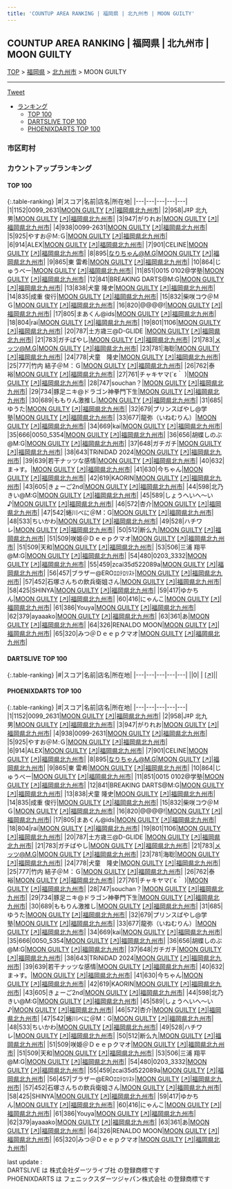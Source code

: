 ```yaml
---
title: 'COUNTUP AREA RANKING | 福岡県 | 北九州市 | MOON GUILTY'
---
```

## COUNTUP AREA RANKING | 福岡県 | 北九州市 | MOON GUILTY

[TOP](/darts/rank/) > [福岡県](/darts/rank/福岡県/) > [北九州市](/darts/rank/福岡県/北九州市/) > MOON GUILTY

___

<a href="https://twitter.com/share?ref_src=twsrc%5Etfw" data-text="COUNTUP AREA RANKING | 福岡県北九州市MOON GUILTY" class="twitter-share-button" data-hashtags="DARTSLIVE,PHOENIXDARTS,darts,ダーツ" data-show-count="false">Tweet</a>

* [ランキング](#カウントアップランキング)
    * [TOP 100](#top-100)
    * [DARTSLIVE TOP 100](#dartslive-top-100)
    * [PHOENIXDARTS TOP 100](#phoenixdarts-top-100)

### 市区町村

<ul>

</ul>

### カウントアップランキング

#### TOP 100



{:.table-ranking}
|#|スコア|名前|店名|所在地|
|---|---|---|---|---|
|1|1152|<span class="rank-name-pd">0099_2631</span>|<a href="/darts/rank/shops/6457.html">MOON GUILTY</a> <a href="https://vs.phoenixdarts.com/jp/shop/shopDetailInfo/s_6457?s_seq=6457">[↗]</a>|<a href="/darts/rank/福岡県/北九州市">福岡県北九州市</a>|
|2|958|<span class="rank-name-pd">J‡P  北九男</span>|<a href="/darts/rank/shops/6457.html">MOON GUILTY</a> <a href="https://vs.phoenixdarts.com/jp/shop/shopDetailInfo/s_6457?s_seq=6457">[↗]</a>|<a href="/darts/rank/福岡県/北九州市">福岡県北九州市</a>|
|3|947|<span class="rank-name-pd">がりれお</span>|<a href="/darts/rank/shops/6457.html">MOON GUILTY</a> <a href="https://vs.phoenixdarts.com/jp/shop/shopDetailInfo/s_6457?s_seq=6457">[↗]</a>|<a href="/darts/rank/福岡県/北九州市">福岡県北九州市</a>|
|4|938|<span class="rank-name-pd">0099-2631</span>|<a href="/darts/rank/shops/6457.html">MOON GUILTY</a> <a href="https://vs.phoenixdarts.com/jp/shop/shopDetailInfo/s_6457?s_seq=6457">[↗]</a>|<a href="/darts/rank/福岡県/北九州市">福岡県北九州市</a>|
|5|925|<span class="rank-name-pd">やすお＠Ｍ:Ｇ</span>|<a href="/darts/rank/shops/6457.html">MOON GUILTY</a> <a href="https://vs.phoenixdarts.com/jp/shop/shopDetailInfo/s_6457?s_seq=6457">[↗]</a>|<a href="/darts/rank/福岡県/北九州市">福岡県北九州市</a>|
|6|914|<span class="rank-name-pd">ALEX</span>|<a href="/darts/rank/shops/6457.html">MOON GUILTY</a> <a href="https://vs.phoenixdarts.com/jp/shop/shopDetailInfo/s_6457?s_seq=6457">[↗]</a>|<a href="/darts/rank/福岡県/北九州市">福岡県北九州市</a>|
|7|901|<span class="rank-name-pd">CELINE</span>|<a href="/darts/rank/shops/6457.html">MOON GUILTY</a> <a href="https://vs.phoenixdarts.com/jp/shop/shopDetailInfo/s_6457?s_seq=6457">[↗]</a>|<a href="/darts/rank/福岡県/北九州市">福岡県北九州市</a>|
|8|895|<span class="rank-name-pd">なりちゃん@M.G</span>|<a href="/darts/rank/shops/6457.html">MOON GUILTY</a> <a href="https://vs.phoenixdarts.com/jp/shop/shopDetailInfo/s_6457?s_seq=6457">[↗]</a>|<a href="/darts/rank/福岡県/北九州市">福岡県北九州市</a>|
|9|865|<span class="rank-name-pd"><span class="pro-icon-pd"></span>東 雷希</span>|<a href="/darts/rank/shops/6457.html">MOON GUILTY</a> <a href="https://vs.phoenixdarts.com/jp/shop/shopDetailInfo/s_6457?s_seq=6457">[↗]</a>|<a href="/darts/rank/福岡県/北九州市">福岡県北九州市</a>|
|10|864|<span class="rank-name-pd">じゅうべー</span>|<a href="/darts/rank/shops/6457.html">MOON GUILTY</a> <a href="https://vs.phoenixdarts.com/jp/shop/shopDetailInfo/s_6457?s_seq=6457">[↗]</a>|<a href="/darts/rank/福岡県/北九州市">福岡県北九州市</a>|
|11|851|<span class="rank-name-pd">0015 0102@学塾</span>|<a href="/darts/rank/shops/6457.html">MOON GUILTY</a> <a href="https://vs.phoenixdarts.com/jp/shop/shopDetailInfo/s_6457?s_seq=6457">[↗]</a>|<a href="/darts/rank/福岡県/北九州市">福岡県北九州市</a>|
|12|841|<span class="rank-name-pd">BREAKING DARTS@M:G</span>|<a href="/darts/rank/shops/6457.html">MOON GUILTY</a> <a href="https://vs.phoenixdarts.com/jp/shop/shopDetailInfo/s_6457?s_seq=6457">[↗]</a>|<a href="/darts/rank/福岡県/北九州市">福岡県北九州市</a>|
|13|838|<span class="rank-name-pd">犬童 隆史</span>|<a href="/darts/rank/shops/6457.html">MOON GUILTY</a> <a href="https://vs.phoenixdarts.com/jp/shop/shopDetailInfo/s_6457?s_seq=6457">[↗]</a>|<a href="/darts/rank/福岡県/北九州市">福岡県北九州市</a>|
|14|835|<span class="rank-name-pd"><span class="pro-icon-pd"></span>成重 俊行</span>|<a href="/darts/rank/shops/6457.html">MOON GUILTY</a> <a href="https://vs.phoenixdarts.com/jp/shop/shopDetailInfo/s_6457?s_seq=6457">[↗]</a>|<a href="/darts/rank/福岡県/北九州市">福岡県北九州市</a>|
|15|832|<span class="rank-name-pd">柴咲コウ＠ＭＧ</span>|<a href="/darts/rank/shops/6457.html">MOON GUILTY</a> <a href="https://vs.phoenixdarts.com/jp/shop/shopDetailInfo/s_6457?s_seq=6457">[↗]</a>|<a href="/darts/rank/福岡県/北九州市">福岡県北九州市</a>|
|16|820|<span class="rank-name-pd">@@@@!</span>|<a href="/darts/rank/shops/6457.html">MOON GUILTY</a> <a href="https://vs.phoenixdarts.com/jp/shop/shopDetailInfo/s_6457?s_seq=6457">[↗]</a>|<a href="/darts/rank/福岡県/北九州市">福岡県北九州市</a>|
|17|805|<span class="rank-name-pd">まあくん@ids</span>|<a href="/darts/rank/shops/6457.html">MOON GUILTY</a> <a href="https://vs.phoenixdarts.com/jp/shop/shopDetailInfo/s_6457?s_seq=6457">[↗]</a>|<a href="/darts/rank/福岡県/北九州市">福岡県北九州市</a>|
|18|804|<span class="rank-name-pd">rai</span>|<a href="/darts/rank/shops/6457.html">MOON GUILTY</a> <a href="https://vs.phoenixdarts.com/jp/shop/shopDetailInfo/s_6457?s_seq=6457">[↗]</a>|<a href="/darts/rank/福岡県/北九州市">福岡県北九州市</a>|
|19|801|<span class="rank-name-pd">1106</span>|<a href="/darts/rank/shops/6457.html">MOON GUILTY</a> <a href="https://vs.phoenixdarts.com/jp/shop/shopDetailInfo/s_6457?s_seq=6457">[↗]</a>|<a href="/darts/rank/福岡県/北九州市">福岡県北九州市</a>|
|20|787|<span class="rank-name-pd">土方歳三@D-GLIDE   </span>|<a href="/darts/rank/shops/6457.html">MOON GUILTY</a> <a href="https://vs.phoenixdarts.com/jp/shop/shopDetailInfo/s_6457?s_seq=6457">[↗]</a>|<a href="/darts/rank/福岡県/北九州市">福岡県北九州市</a>|
|21|783|<span class="rank-name-pd">ガチばやし</span>|<a href="/darts/rank/shops/6457.html">MOON GUILTY</a> <a href="https://vs.phoenixdarts.com/jp/shop/shopDetailInfo/s_6457?s_seq=6457">[↗]</a>|<a href="/darts/rank/福岡県/北九州市">福岡県北九州市</a>|
|21|783|<span class="rank-name-pd">メッツ@M.G</span>|<a href="/darts/rank/shops/6457.html">MOON GUILTY</a> <a href="https://vs.phoenixdarts.com/jp/shop/shopDetailInfo/s_6457?s_seq=6457">[↗]</a>|<a href="/darts/rank/福岡県/北九州市">福岡県北九州市</a>|
|23|781|<span class="rank-name-pd">海聡</span>|<a href="/darts/rank/shops/6457.html">MOON GUILTY</a> <a href="https://vs.phoenixdarts.com/jp/shop/shopDetailInfo/s_6457?s_seq=6457">[↗]</a>|<a href="/darts/rank/福岡県/北九州市">福岡県北九州市</a>|
|24|778|<span class="rank-name-pd">犬童　隆史</span>|<a href="/darts/rank/shops/6457.html">MOON GUILTY</a> <a href="https://vs.phoenixdarts.com/jp/shop/shopDetailInfo/s_6457?s_seq=6457">[↗]</a>|<a href="/darts/rank/福岡県/北九州市">福岡県北九州市</a>|
|25|777|<span class="rank-name-pd">竹内 結子＠Ｍ：Ｇ</span>|<a href="/darts/rank/shops/6457.html">MOON GUILTY</a> <a href="https://vs.phoenixdarts.com/jp/shop/shopDetailInfo/s_6457?s_seq=6457">[↗]</a>|<a href="/darts/rank/福岡県/北九州市">福岡県北九州市</a>|
|26|762|<span class="rank-name-pd">泰裕</span>|<a href="/darts/rank/shops/6457.html">MOON GUILTY</a> <a href="https://vs.phoenixdarts.com/jp/shop/shopDetailInfo/s_6457?s_seq=6457">[↗]</a>|<a href="/darts/rank/福岡県/北九州市">福岡県北九州市</a>|
|27|761|<span class="rank-name-pd">チャキヤマ(´ε｀ )</span>|<a href="/darts/rank/shops/6457.html">MOON GUILTY</a> <a href="https://vs.phoenixdarts.com/jp/shop/shopDetailInfo/s_6457?s_seq=6457">[↗]</a>|<a href="/darts/rank/福岡県/北九州市">福岡県北九州市</a>|
|28|747|<span class="rank-name-pd">souchan？</span>|<a href="/darts/rank/shops/6457.html">MOON GUILTY</a> <a href="https://vs.phoenixdarts.com/jp/shop/shopDetailInfo/s_6457?s_seq=6457">[↗]</a>|<a href="/darts/rank/福岡県/北九州市">福岡県北九州市</a>|
|29|734|<span class="rank-name-pd">豚足ニキ@ドラゴン神拳門下生</span>|<a href="/darts/rank/shops/6457.html">MOON GUILTY</a> <a href="https://vs.phoenixdarts.com/jp/shop/shopDetailInfo/s_6457?s_seq=6457">[↗]</a>|<a href="/darts/rank/福岡県/北九州市">福岡県北九州市</a>|
|30|689|<span class="rank-name-pd">ももりん激推し</span>|<a href="/darts/rank/shops/6457.html">MOON GUILTY</a> <a href="https://vs.phoenixdarts.com/jp/shop/shopDetailInfo/s_6457?s_seq=6457">[↗]</a>|<a href="/darts/rank/福岡県/北九州市">福岡県北九州市</a>|
|31|685|<span class="rank-name-pd">ゆうた</span>|<a href="/darts/rank/shops/6457.html">MOON GUILTY</a> <a href="https://vs.phoenixdarts.com/jp/shop/shopDetailInfo/s_6457?s_seq=6457">[↗]</a>|<a href="/darts/rank/福岡県/北九州市">福岡県北九州市</a>|
|32|679|<span class="rank-name-pd">プリンスばやし@学塾</span>|<a href="/darts/rank/shops/6457.html">MOON GUILTY</a> <a href="https://vs.phoenixdarts.com/jp/shop/shopDetailInfo/s_6457?s_seq=6457">[↗]</a>|<a href="/darts/rank/福岡県/北九州市">福岡県北九州市</a>|
|33|677|<span class="rank-name-pd">龍弥（いねむりん）</span>|<a href="/darts/rank/shops/6457.html">MOON GUILTY</a> <a href="https://vs.phoenixdarts.com/jp/shop/shopDetailInfo/s_6457?s_seq=6457">[↗]</a>|<a href="/darts/rank/福岡県/北九州市">福岡県北九州市</a>|
|34|669|<span class="rank-name-pd">kai</span>|<a href="/darts/rank/shops/6457.html">MOON GUILTY</a> <a href="https://vs.phoenixdarts.com/jp/shop/shopDetailInfo/s_6457?s_seq=6457">[↗]</a>|<a href="/darts/rank/福岡県/北九州市">福岡県北九州市</a>|
|35|666|<span class="rank-name-pd">0050_5354</span>|<a href="/darts/rank/shops/6457.html">MOON GUILTY</a> <a href="https://vs.phoenixdarts.com/jp/shop/shopDetailInfo/s_6457?s_seq=6457">[↗]</a>|<a href="/darts/rank/福岡県/北九州市">福岡県北九州市</a>|
|36|656|<span class="rank-name-pd">胡蝶しのぶ@M:G</span>|<a href="/darts/rank/shops/6457.html">MOON GUILTY</a> <a href="https://vs.phoenixdarts.com/jp/shop/shopDetailInfo/s_6457?s_seq=6457">[↗]</a>|<a href="/darts/rank/福岡県/北九州市">福岡県北九州市</a>|
|37|648|<span class="rank-name-pd">ガチガチ</span>|<a href="/darts/rank/shops/6457.html">MOON GUILTY</a> <a href="https://vs.phoenixdarts.com/jp/shop/shopDetailInfo/s_6457?s_seq=6457">[↗]</a>|<a href="/darts/rank/福岡県/北九州市">福岡県北九州市</a>|
|38|643|<span class="rank-name-pd">TRiNiDAD 2024</span>|<a href="/darts/rank/shops/6457.html">MOON GUILTY</a> <a href="https://vs.phoenixdarts.com/jp/shop/shopDetailInfo/s_6457?s_seq=6457">[↗]</a>|<a href="/darts/rank/福岡県/北九州市">福岡県北九州市</a>|
|39|639|<span class="rank-name-pd">若干ナッツな感情</span>|<a href="/darts/rank/shops/6457.html">MOON GUILTY</a> <a href="https://vs.phoenixdarts.com/jp/shop/shopDetailInfo/s_6457?s_seq=6457">[↗]</a>|<a href="/darts/rank/福岡県/北九州市">福岡県北九州市</a>|
|40|632|<span class="rank-name-pd">ま→す。</span>|<a href="/darts/rank/shops/6457.html">MOON GUILTY</a> <a href="https://vs.phoenixdarts.com/jp/shop/shopDetailInfo/s_6457?s_seq=6457">[↗]</a>|<a href="/darts/rank/福岡県/北九州市">福岡県北九州市</a>|
|41|630|<span class="rank-name-pd">今ちゃん</span>|<a href="/darts/rank/shops/6457.html">MOON GUILTY</a> <a href="https://vs.phoenixdarts.com/jp/shop/shopDetailInfo/s_6457?s_seq=6457">[↗]</a>|<a href="/darts/rank/福岡県/北九州市">福岡県北九州市</a>|
|42|619|<span class="rank-name-pd">KAORIN</span>|<a href="/darts/rank/shops/6457.html">MOON GUILTY</a> <a href="https://vs.phoenixdarts.com/jp/shop/shopDetailInfo/s_6457?s_seq=6457">[↗]</a>|<a href="/darts/rank/福岡県/北九州市">福岡県北九州市</a>|
|43|605|<span class="rank-name-pd">きょーご2nd</span>|<a href="/darts/rank/shops/6457.html">MOON GUILTY</a> <a href="https://vs.phoenixdarts.com/jp/shop/shopDetailInfo/s_6457?s_seq=6457">[↗]</a>|<a href="/darts/rank/福岡県/北九州市">福岡県北九州市</a>|
|44|598|<span class="rank-name-pd">北乃きい@M:G</span>|<a href="/darts/rank/shops/6457.html">MOON GUILTY</a> <a href="https://vs.phoenixdarts.com/jp/shop/shopDetailInfo/s_6457?s_seq=6457">[↗]</a>|<a href="/darts/rank/福岡県/北九州市">福岡県北九州市</a>|
|45|589|<span class="rank-name-pd">しょうへいへ〜い♪</span>|<a href="/darts/rank/shops/6457.html">MOON GUILTY</a> <a href="https://vs.phoenixdarts.com/jp/shop/shopDetailInfo/s_6457?s_seq=6457">[↗]</a>|<a href="/darts/rank/福岡県/北九州市">福岡県北九州市</a>|
|46|572|<span class="rank-name-pd">杏介</span>|<a href="/darts/rank/shops/6457.html">MOON GUILTY</a> <a href="https://vs.phoenixdarts.com/jp/shop/shopDetailInfo/s_6457?s_seq=6457">[↗]</a>|<a href="/darts/rank/福岡県/北九州市">福岡県北九州市</a>|
|47|542|<span class="rank-name-pd">蜷川べに＠M：G</span>|<a href="/darts/rank/shops/6457.html">MOON GUILTY</a> <a href="https://vs.phoenixdarts.com/jp/shop/shopDetailInfo/s_6457?s_seq=6457">[↗]</a>|<a href="/darts/rank/福岡県/北九州市">福岡県北九州市</a>|
|48|533|<span class="rank-name-pd">ちいかわ</span>|<a href="/darts/rank/shops/6457.html">MOON GUILTY</a> <a href="https://vs.phoenixdarts.com/jp/shop/shopDetailInfo/s_6457?s_seq=6457">[↗]</a>|<a href="/darts/rank/福岡県/北九州市">福岡県北九州市</a>|
|49|528|<span class="rank-name-pd">ハチワレ</span>|<a href="/darts/rank/shops/6457.html">MOON GUILTY</a> <a href="https://vs.phoenixdarts.com/jp/shop/shopDetailInfo/s_6457?s_seq=6457">[↗]</a>|<a href="/darts/rank/福岡県/北九州市">福岡県北九州市</a>|
|50|512|<span class="rank-name-pd">断么九</span>|<a href="/darts/rank/shops/6457.html">MOON GUILTY</a> <a href="https://vs.phoenixdarts.com/jp/shop/shopDetailInfo/s_6457?s_seq=6457">[↗]</a>|<a href="/darts/rank/福岡県/北九州市">福岡県北九州市</a>|
|51|509|<span class="rank-name-pd">咲姫＠Ｄｅｅｐクマオ</span>|<a href="/darts/rank/shops/6457.html">MOON GUILTY</a> <a href="https://vs.phoenixdarts.com/jp/shop/shopDetailInfo/s_6457?s_seq=6457">[↗]</a>|<a href="/darts/rank/福岡県/北九州市">福岡県北九州市</a>|
|51|509|<span class="rank-name-pd">天和</span>|<a href="/darts/rank/shops/6457.html">MOON GUILTY</a> <a href="https://vs.phoenixdarts.com/jp/shop/shopDetailInfo/s_6457?s_seq=6457">[↗]</a>|<a href="/darts/rank/福岡県/北九州市">福岡県北九州市</a>|
|53|506|<span class="rank-name-pd">三浦 翔平@M:G</span>|<a href="/darts/rank/shops/6457.html">MOON GUILTY</a> <a href="https://vs.phoenixdarts.com/jp/shop/shopDetailInfo/s_6457?s_seq=6457">[↗]</a>|<a href="/darts/rank/福岡県/北九州市">福岡県北九州市</a>|
|54|480|<span class="rank-name-pd">0203_3332</span>|<a href="/darts/rank/shops/6457.html">MOON GUILTY</a> <a href="https://vs.phoenixdarts.com/jp/shop/shopDetailInfo/s_6457?s_seq=6457">[↗]</a>|<a href="/darts/rank/福岡県/北九州市">福岡県北九州市</a>|
|55|459|<span class="rank-name-pd">zcai35d522089a</span>|<a href="/darts/rank/shops/6457.html">MOON GUILTY</a> <a href="https://vs.phoenixdarts.com/jp/shop/shopDetailInfo/s_6457?s_seq=6457">[↗]</a>|<a href="/darts/rank/福岡県/北九州市">福岡県北九州市</a>|
|56|457|<span class="rank-name-pd">ブラザー@EROｴﾛﾃﾛﾘｽﾄ</span>|<a href="/darts/rank/shops/6457.html">MOON GUILTY</a> <a href="https://vs.phoenixdarts.com/jp/shop/shopDetailInfo/s_6457?s_seq=6457">[↗]</a>|<a href="/darts/rank/福岡県/北九州市">福岡県北九州市</a>|
|57|452|<span class="rank-name-pd">石塚さんちの飲兵衛姐さん</span>|<a href="/darts/rank/shops/6457.html">MOON GUILTY</a> <a href="https://vs.phoenixdarts.com/jp/shop/shopDetailInfo/s_6457?s_seq=6457">[↗]</a>|<a href="/darts/rank/福岡県/北九州市">福岡県北九州市</a>|
|58|425|<span class="rank-name-pd">SHINYA</span>|<a href="/darts/rank/shops/6457.html">MOON GUILTY</a> <a href="https://vs.phoenixdarts.com/jp/shop/shopDetailInfo/s_6457?s_seq=6457">[↗]</a>|<a href="/darts/rank/福岡県/北九州市">福岡県北九州市</a>|
|59|417|<span class="rank-name-pd">ゆかちん</span>|<a href="/darts/rank/shops/6457.html">MOON GUILTY</a> <a href="https://vs.phoenixdarts.com/jp/shop/shopDetailInfo/s_6457?s_seq=6457">[↗]</a>|<a href="/darts/rank/福岡県/北九州市">福岡県北九州市</a>|
|60|416|<span class="rank-name-pd">にゃんこ</span>|<a href="/darts/rank/shops/6457.html">MOON GUILTY</a> <a href="https://vs.phoenixdarts.com/jp/shop/shopDetailInfo/s_6457?s_seq=6457">[↗]</a>|<a href="/darts/rank/福岡県/北九州市">福岡県北九州市</a>|
|61|386|<span class="rank-name-pd">Youya</span>|<a href="/darts/rank/shops/6457.html">MOON GUILTY</a> <a href="https://vs.phoenixdarts.com/jp/shop/shopDetailInfo/s_6457?s_seq=6457">[↗]</a>|<a href="/darts/rank/福岡県/北九州市">福岡県北九州市</a>|
|62|379|<span class="rank-name-pd">ayaaako</span>|<a href="/darts/rank/shops/6457.html">MOON GUILTY</a> <a href="https://vs.phoenixdarts.com/jp/shop/shopDetailInfo/s_6457?s_seq=6457">[↗]</a>|<a href="/darts/rank/福岡県/北九州市">福岡県北九州市</a>|
|63|361|<span class="rank-name-pd">あ</span>|<a href="/darts/rank/shops/6457.html">MOON GUILTY</a> <a href="https://vs.phoenixdarts.com/jp/shop/shopDetailInfo/s_6457?s_seq=6457">[↗]</a>|<a href="/darts/rank/福岡県/北九州市">福岡県北九州市</a>|
|64|326|<span class="rank-name-pd">RENALDO MOON</span>|<a href="/darts/rank/shops/6457.html">MOON GUILTY</a> <a href="https://vs.phoenixdarts.com/jp/shop/shopDetailInfo/s_6457?s_seq=6457">[↗]</a>|<a href="/darts/rank/福岡県/北九州市">福岡県北九州市</a>|
|65|320|<span class="rank-name-pd">みつ＠Ｄｅｅｐクマオ</span>|<a href="/darts/rank/shops/6457.html">MOON GUILTY</a> <a href="https://vs.phoenixdarts.com/jp/shop/shopDetailInfo/s_6457?s_seq=6457">[↗]</a>|<a href="/darts/rank/福岡県/北九州市">福岡県北九州市</a>|


#### DARTSLIVE TOP 100



{:.table-ranking}
|#|スコア|名前|店名|所在地|
|---|---|---|---|---|
||0|<span class="rank-name-dl"> </span>|<a href="/darts/rank/shops/.html"></a> <a href="">[↗]</a>|<a href="/darts/rank//"></a>|


#### PHOENIXDARTS TOP 100



{:.table-ranking}
|#|スコア|名前|店名|所在地|
|---|---|---|---|---|
|1|1152|<span class="rank-name-pd">0099_2631</span>|<a href="/darts/rank/shops/6457.html">MOON GUILTY</a> <a href="https://vs.phoenixdarts.com/jp/shop/shopDetailInfo/s_6457?s_seq=6457">[↗]</a>|<a href="/darts/rank/福岡県/北九州市">福岡県北九州市</a>|
|2|958|<span class="rank-name-pd">J‡P  北九男</span>|<a href="/darts/rank/shops/6457.html">MOON GUILTY</a> <a href="https://vs.phoenixdarts.com/jp/shop/shopDetailInfo/s_6457?s_seq=6457">[↗]</a>|<a href="/darts/rank/福岡県/北九州市">福岡県北九州市</a>|
|3|947|<span class="rank-name-pd">がりれお</span>|<a href="/darts/rank/shops/6457.html">MOON GUILTY</a> <a href="https://vs.phoenixdarts.com/jp/shop/shopDetailInfo/s_6457?s_seq=6457">[↗]</a>|<a href="/darts/rank/福岡県/北九州市">福岡県北九州市</a>|
|4|938|<span class="rank-name-pd">0099-2631</span>|<a href="/darts/rank/shops/6457.html">MOON GUILTY</a> <a href="https://vs.phoenixdarts.com/jp/shop/shopDetailInfo/s_6457?s_seq=6457">[↗]</a>|<a href="/darts/rank/福岡県/北九州市">福岡県北九州市</a>|
|5|925|<span class="rank-name-pd">やすお＠Ｍ:Ｇ</span>|<a href="/darts/rank/shops/6457.html">MOON GUILTY</a> <a href="https://vs.phoenixdarts.com/jp/shop/shopDetailInfo/s_6457?s_seq=6457">[↗]</a>|<a href="/darts/rank/福岡県/北九州市">福岡県北九州市</a>|
|6|914|<span class="rank-name-pd">ALEX</span>|<a href="/darts/rank/shops/6457.html">MOON GUILTY</a> <a href="https://vs.phoenixdarts.com/jp/shop/shopDetailInfo/s_6457?s_seq=6457">[↗]</a>|<a href="/darts/rank/福岡県/北九州市">福岡県北九州市</a>|
|7|901|<span class="rank-name-pd">CELINE</span>|<a href="/darts/rank/shops/6457.html">MOON GUILTY</a> <a href="https://vs.phoenixdarts.com/jp/shop/shopDetailInfo/s_6457?s_seq=6457">[↗]</a>|<a href="/darts/rank/福岡県/北九州市">福岡県北九州市</a>|
|8|895|<span class="rank-name-pd">なりちゃん@M.G</span>|<a href="/darts/rank/shops/6457.html">MOON GUILTY</a> <a href="https://vs.phoenixdarts.com/jp/shop/shopDetailInfo/s_6457?s_seq=6457">[↗]</a>|<a href="/darts/rank/福岡県/北九州市">福岡県北九州市</a>|
|9|865|<span class="rank-name-pd"><span class="pro-icon-pd"></span>東 雷希</span>|<a href="/darts/rank/shops/6457.html">MOON GUILTY</a> <a href="https://vs.phoenixdarts.com/jp/shop/shopDetailInfo/s_6457?s_seq=6457">[↗]</a>|<a href="/darts/rank/福岡県/北九州市">福岡県北九州市</a>|
|10|864|<span class="rank-name-pd">じゅうべー</span>|<a href="/darts/rank/shops/6457.html">MOON GUILTY</a> <a href="https://vs.phoenixdarts.com/jp/shop/shopDetailInfo/s_6457?s_seq=6457">[↗]</a>|<a href="/darts/rank/福岡県/北九州市">福岡県北九州市</a>|
|11|851|<span class="rank-name-pd">0015 0102@学塾</span>|<a href="/darts/rank/shops/6457.html">MOON GUILTY</a> <a href="https://vs.phoenixdarts.com/jp/shop/shopDetailInfo/s_6457?s_seq=6457">[↗]</a>|<a href="/darts/rank/福岡県/北九州市">福岡県北九州市</a>|
|12|841|<span class="rank-name-pd">BREAKING DARTS@M:G</span>|<a href="/darts/rank/shops/6457.html">MOON GUILTY</a> <a href="https://vs.phoenixdarts.com/jp/shop/shopDetailInfo/s_6457?s_seq=6457">[↗]</a>|<a href="/darts/rank/福岡県/北九州市">福岡県北九州市</a>|
|13|838|<span class="rank-name-pd">犬童 隆史</span>|<a href="/darts/rank/shops/6457.html">MOON GUILTY</a> <a href="https://vs.phoenixdarts.com/jp/shop/shopDetailInfo/s_6457?s_seq=6457">[↗]</a>|<a href="/darts/rank/福岡県/北九州市">福岡県北九州市</a>|
|14|835|<span class="rank-name-pd"><span class="pro-icon-pd"></span>成重 俊行</span>|<a href="/darts/rank/shops/6457.html">MOON GUILTY</a> <a href="https://vs.phoenixdarts.com/jp/shop/shopDetailInfo/s_6457?s_seq=6457">[↗]</a>|<a href="/darts/rank/福岡県/北九州市">福岡県北九州市</a>|
|15|832|<span class="rank-name-pd">柴咲コウ＠ＭＧ</span>|<a href="/darts/rank/shops/6457.html">MOON GUILTY</a> <a href="https://vs.phoenixdarts.com/jp/shop/shopDetailInfo/s_6457?s_seq=6457">[↗]</a>|<a href="/darts/rank/福岡県/北九州市">福岡県北九州市</a>|
|16|820|<span class="rank-name-pd">@@@@!</span>|<a href="/darts/rank/shops/6457.html">MOON GUILTY</a> <a href="https://vs.phoenixdarts.com/jp/shop/shopDetailInfo/s_6457?s_seq=6457">[↗]</a>|<a href="/darts/rank/福岡県/北九州市">福岡県北九州市</a>|
|17|805|<span class="rank-name-pd">まあくん@ids</span>|<a href="/darts/rank/shops/6457.html">MOON GUILTY</a> <a href="https://vs.phoenixdarts.com/jp/shop/shopDetailInfo/s_6457?s_seq=6457">[↗]</a>|<a href="/darts/rank/福岡県/北九州市">福岡県北九州市</a>|
|18|804|<span class="rank-name-pd">rai</span>|<a href="/darts/rank/shops/6457.html">MOON GUILTY</a> <a href="https://vs.phoenixdarts.com/jp/shop/shopDetailInfo/s_6457?s_seq=6457">[↗]</a>|<a href="/darts/rank/福岡県/北九州市">福岡県北九州市</a>|
|19|801|<span class="rank-name-pd">1106</span>|<a href="/darts/rank/shops/6457.html">MOON GUILTY</a> <a href="https://vs.phoenixdarts.com/jp/shop/shopDetailInfo/s_6457?s_seq=6457">[↗]</a>|<a href="/darts/rank/福岡県/北九州市">福岡県北九州市</a>|
|20|787|<span class="rank-name-pd">土方歳三@D-GLIDE   </span>|<a href="/darts/rank/shops/6457.html">MOON GUILTY</a> <a href="https://vs.phoenixdarts.com/jp/shop/shopDetailInfo/s_6457?s_seq=6457">[↗]</a>|<a href="/darts/rank/福岡県/北九州市">福岡県北九州市</a>|
|21|783|<span class="rank-name-pd">ガチばやし</span>|<a href="/darts/rank/shops/6457.html">MOON GUILTY</a> <a href="https://vs.phoenixdarts.com/jp/shop/shopDetailInfo/s_6457?s_seq=6457">[↗]</a>|<a href="/darts/rank/福岡県/北九州市">福岡県北九州市</a>|
|21|783|<span class="rank-name-pd">メッツ@M.G</span>|<a href="/darts/rank/shops/6457.html">MOON GUILTY</a> <a href="https://vs.phoenixdarts.com/jp/shop/shopDetailInfo/s_6457?s_seq=6457">[↗]</a>|<a href="/darts/rank/福岡県/北九州市">福岡県北九州市</a>|
|23|781|<span class="rank-name-pd">海聡</span>|<a href="/darts/rank/shops/6457.html">MOON GUILTY</a> <a href="https://vs.phoenixdarts.com/jp/shop/shopDetailInfo/s_6457?s_seq=6457">[↗]</a>|<a href="/darts/rank/福岡県/北九州市">福岡県北九州市</a>|
|24|778|<span class="rank-name-pd">犬童　隆史</span>|<a href="/darts/rank/shops/6457.html">MOON GUILTY</a> <a href="https://vs.phoenixdarts.com/jp/shop/shopDetailInfo/s_6457?s_seq=6457">[↗]</a>|<a href="/darts/rank/福岡県/北九州市">福岡県北九州市</a>|
|25|777|<span class="rank-name-pd">竹内 結子＠Ｍ：Ｇ</span>|<a href="/darts/rank/shops/6457.html">MOON GUILTY</a> <a href="https://vs.phoenixdarts.com/jp/shop/shopDetailInfo/s_6457?s_seq=6457">[↗]</a>|<a href="/darts/rank/福岡県/北九州市">福岡県北九州市</a>|
|26|762|<span class="rank-name-pd">泰裕</span>|<a href="/darts/rank/shops/6457.html">MOON GUILTY</a> <a href="https://vs.phoenixdarts.com/jp/shop/shopDetailInfo/s_6457?s_seq=6457">[↗]</a>|<a href="/darts/rank/福岡県/北九州市">福岡県北九州市</a>|
|27|761|<span class="rank-name-pd">チャキヤマ(´ε｀ )</span>|<a href="/darts/rank/shops/6457.html">MOON GUILTY</a> <a href="https://vs.phoenixdarts.com/jp/shop/shopDetailInfo/s_6457?s_seq=6457">[↗]</a>|<a href="/darts/rank/福岡県/北九州市">福岡県北九州市</a>|
|28|747|<span class="rank-name-pd">souchan？</span>|<a href="/darts/rank/shops/6457.html">MOON GUILTY</a> <a href="https://vs.phoenixdarts.com/jp/shop/shopDetailInfo/s_6457?s_seq=6457">[↗]</a>|<a href="/darts/rank/福岡県/北九州市">福岡県北九州市</a>|
|29|734|<span class="rank-name-pd">豚足ニキ@ドラゴン神拳門下生</span>|<a href="/darts/rank/shops/6457.html">MOON GUILTY</a> <a href="https://vs.phoenixdarts.com/jp/shop/shopDetailInfo/s_6457?s_seq=6457">[↗]</a>|<a href="/darts/rank/福岡県/北九州市">福岡県北九州市</a>|
|30|689|<span class="rank-name-pd">ももりん激推し</span>|<a href="/darts/rank/shops/6457.html">MOON GUILTY</a> <a href="https://vs.phoenixdarts.com/jp/shop/shopDetailInfo/s_6457?s_seq=6457">[↗]</a>|<a href="/darts/rank/福岡県/北九州市">福岡県北九州市</a>|
|31|685|<span class="rank-name-pd">ゆうた</span>|<a href="/darts/rank/shops/6457.html">MOON GUILTY</a> <a href="https://vs.phoenixdarts.com/jp/shop/shopDetailInfo/s_6457?s_seq=6457">[↗]</a>|<a href="/darts/rank/福岡県/北九州市">福岡県北九州市</a>|
|32|679|<span class="rank-name-pd">プリンスばやし@学塾</span>|<a href="/darts/rank/shops/6457.html">MOON GUILTY</a> <a href="https://vs.phoenixdarts.com/jp/shop/shopDetailInfo/s_6457?s_seq=6457">[↗]</a>|<a href="/darts/rank/福岡県/北九州市">福岡県北九州市</a>|
|33|677|<span class="rank-name-pd">龍弥（いねむりん）</span>|<a href="/darts/rank/shops/6457.html">MOON GUILTY</a> <a href="https://vs.phoenixdarts.com/jp/shop/shopDetailInfo/s_6457?s_seq=6457">[↗]</a>|<a href="/darts/rank/福岡県/北九州市">福岡県北九州市</a>|
|34|669|<span class="rank-name-pd">kai</span>|<a href="/darts/rank/shops/6457.html">MOON GUILTY</a> <a href="https://vs.phoenixdarts.com/jp/shop/shopDetailInfo/s_6457?s_seq=6457">[↗]</a>|<a href="/darts/rank/福岡県/北九州市">福岡県北九州市</a>|
|35|666|<span class="rank-name-pd">0050_5354</span>|<a href="/darts/rank/shops/6457.html">MOON GUILTY</a> <a href="https://vs.phoenixdarts.com/jp/shop/shopDetailInfo/s_6457?s_seq=6457">[↗]</a>|<a href="/darts/rank/福岡県/北九州市">福岡県北九州市</a>|
|36|656|<span class="rank-name-pd">胡蝶しのぶ@M:G</span>|<a href="/darts/rank/shops/6457.html">MOON GUILTY</a> <a href="https://vs.phoenixdarts.com/jp/shop/shopDetailInfo/s_6457?s_seq=6457">[↗]</a>|<a href="/darts/rank/福岡県/北九州市">福岡県北九州市</a>|
|37|648|<span class="rank-name-pd">ガチガチ</span>|<a href="/darts/rank/shops/6457.html">MOON GUILTY</a> <a href="https://vs.phoenixdarts.com/jp/shop/shopDetailInfo/s_6457?s_seq=6457">[↗]</a>|<a href="/darts/rank/福岡県/北九州市">福岡県北九州市</a>|
|38|643|<span class="rank-name-pd">TRiNiDAD 2024</span>|<a href="/darts/rank/shops/6457.html">MOON GUILTY</a> <a href="https://vs.phoenixdarts.com/jp/shop/shopDetailInfo/s_6457?s_seq=6457">[↗]</a>|<a href="/darts/rank/福岡県/北九州市">福岡県北九州市</a>|
|39|639|<span class="rank-name-pd">若干ナッツな感情</span>|<a href="/darts/rank/shops/6457.html">MOON GUILTY</a> <a href="https://vs.phoenixdarts.com/jp/shop/shopDetailInfo/s_6457?s_seq=6457">[↗]</a>|<a href="/darts/rank/福岡県/北九州市">福岡県北九州市</a>|
|40|632|<span class="rank-name-pd">ま→す。</span>|<a href="/darts/rank/shops/6457.html">MOON GUILTY</a> <a href="https://vs.phoenixdarts.com/jp/shop/shopDetailInfo/s_6457?s_seq=6457">[↗]</a>|<a href="/darts/rank/福岡県/北九州市">福岡県北九州市</a>|
|41|630|<span class="rank-name-pd">今ちゃん</span>|<a href="/darts/rank/shops/6457.html">MOON GUILTY</a> <a href="https://vs.phoenixdarts.com/jp/shop/shopDetailInfo/s_6457?s_seq=6457">[↗]</a>|<a href="/darts/rank/福岡県/北九州市">福岡県北九州市</a>|
|42|619|<span class="rank-name-pd">KAORIN</span>|<a href="/darts/rank/shops/6457.html">MOON GUILTY</a> <a href="https://vs.phoenixdarts.com/jp/shop/shopDetailInfo/s_6457?s_seq=6457">[↗]</a>|<a href="/darts/rank/福岡県/北九州市">福岡県北九州市</a>|
|43|605|<span class="rank-name-pd">きょーご2nd</span>|<a href="/darts/rank/shops/6457.html">MOON GUILTY</a> <a href="https://vs.phoenixdarts.com/jp/shop/shopDetailInfo/s_6457?s_seq=6457">[↗]</a>|<a href="/darts/rank/福岡県/北九州市">福岡県北九州市</a>|
|44|598|<span class="rank-name-pd">北乃きい@M:G</span>|<a href="/darts/rank/shops/6457.html">MOON GUILTY</a> <a href="https://vs.phoenixdarts.com/jp/shop/shopDetailInfo/s_6457?s_seq=6457">[↗]</a>|<a href="/darts/rank/福岡県/北九州市">福岡県北九州市</a>|
|45|589|<span class="rank-name-pd">しょうへいへ〜い♪</span>|<a href="/darts/rank/shops/6457.html">MOON GUILTY</a> <a href="https://vs.phoenixdarts.com/jp/shop/shopDetailInfo/s_6457?s_seq=6457">[↗]</a>|<a href="/darts/rank/福岡県/北九州市">福岡県北九州市</a>|
|46|572|<span class="rank-name-pd">杏介</span>|<a href="/darts/rank/shops/6457.html">MOON GUILTY</a> <a href="https://vs.phoenixdarts.com/jp/shop/shopDetailInfo/s_6457?s_seq=6457">[↗]</a>|<a href="/darts/rank/福岡県/北九州市">福岡県北九州市</a>|
|47|542|<span class="rank-name-pd">蜷川べに＠M：G</span>|<a href="/darts/rank/shops/6457.html">MOON GUILTY</a> <a href="https://vs.phoenixdarts.com/jp/shop/shopDetailInfo/s_6457?s_seq=6457">[↗]</a>|<a href="/darts/rank/福岡県/北九州市">福岡県北九州市</a>|
|48|533|<span class="rank-name-pd">ちいかわ</span>|<a href="/darts/rank/shops/6457.html">MOON GUILTY</a> <a href="https://vs.phoenixdarts.com/jp/shop/shopDetailInfo/s_6457?s_seq=6457">[↗]</a>|<a href="/darts/rank/福岡県/北九州市">福岡県北九州市</a>|
|49|528|<span class="rank-name-pd">ハチワレ</span>|<a href="/darts/rank/shops/6457.html">MOON GUILTY</a> <a href="https://vs.phoenixdarts.com/jp/shop/shopDetailInfo/s_6457?s_seq=6457">[↗]</a>|<a href="/darts/rank/福岡県/北九州市">福岡県北九州市</a>|
|50|512|<span class="rank-name-pd">断么九</span>|<a href="/darts/rank/shops/6457.html">MOON GUILTY</a> <a href="https://vs.phoenixdarts.com/jp/shop/shopDetailInfo/s_6457?s_seq=6457">[↗]</a>|<a href="/darts/rank/福岡県/北九州市">福岡県北九州市</a>|
|51|509|<span class="rank-name-pd">咲姫＠Ｄｅｅｐクマオ</span>|<a href="/darts/rank/shops/6457.html">MOON GUILTY</a> <a href="https://vs.phoenixdarts.com/jp/shop/shopDetailInfo/s_6457?s_seq=6457">[↗]</a>|<a href="/darts/rank/福岡県/北九州市">福岡県北九州市</a>|
|51|509|<span class="rank-name-pd">天和</span>|<a href="/darts/rank/shops/6457.html">MOON GUILTY</a> <a href="https://vs.phoenixdarts.com/jp/shop/shopDetailInfo/s_6457?s_seq=6457">[↗]</a>|<a href="/darts/rank/福岡県/北九州市">福岡県北九州市</a>|
|53|506|<span class="rank-name-pd">三浦 翔平@M:G</span>|<a href="/darts/rank/shops/6457.html">MOON GUILTY</a> <a href="https://vs.phoenixdarts.com/jp/shop/shopDetailInfo/s_6457?s_seq=6457">[↗]</a>|<a href="/darts/rank/福岡県/北九州市">福岡県北九州市</a>|
|54|480|<span class="rank-name-pd">0203_3332</span>|<a href="/darts/rank/shops/6457.html">MOON GUILTY</a> <a href="https://vs.phoenixdarts.com/jp/shop/shopDetailInfo/s_6457?s_seq=6457">[↗]</a>|<a href="/darts/rank/福岡県/北九州市">福岡県北九州市</a>|
|55|459|<span class="rank-name-pd">zcai35d522089a</span>|<a href="/darts/rank/shops/6457.html">MOON GUILTY</a> <a href="https://vs.phoenixdarts.com/jp/shop/shopDetailInfo/s_6457?s_seq=6457">[↗]</a>|<a href="/darts/rank/福岡県/北九州市">福岡県北九州市</a>|
|56|457|<span class="rank-name-pd">ブラザー@EROｴﾛﾃﾛﾘｽﾄ</span>|<a href="/darts/rank/shops/6457.html">MOON GUILTY</a> <a href="https://vs.phoenixdarts.com/jp/shop/shopDetailInfo/s_6457?s_seq=6457">[↗]</a>|<a href="/darts/rank/福岡県/北九州市">福岡県北九州市</a>|
|57|452|<span class="rank-name-pd">石塚さんちの飲兵衛姐さん</span>|<a href="/darts/rank/shops/6457.html">MOON GUILTY</a> <a href="https://vs.phoenixdarts.com/jp/shop/shopDetailInfo/s_6457?s_seq=6457">[↗]</a>|<a href="/darts/rank/福岡県/北九州市">福岡県北九州市</a>|
|58|425|<span class="rank-name-pd">SHINYA</span>|<a href="/darts/rank/shops/6457.html">MOON GUILTY</a> <a href="https://vs.phoenixdarts.com/jp/shop/shopDetailInfo/s_6457?s_seq=6457">[↗]</a>|<a href="/darts/rank/福岡県/北九州市">福岡県北九州市</a>|
|59|417|<span class="rank-name-pd">ゆかちん</span>|<a href="/darts/rank/shops/6457.html">MOON GUILTY</a> <a href="https://vs.phoenixdarts.com/jp/shop/shopDetailInfo/s_6457?s_seq=6457">[↗]</a>|<a href="/darts/rank/福岡県/北九州市">福岡県北九州市</a>|
|60|416|<span class="rank-name-pd">にゃんこ</span>|<a href="/darts/rank/shops/6457.html">MOON GUILTY</a> <a href="https://vs.phoenixdarts.com/jp/shop/shopDetailInfo/s_6457?s_seq=6457">[↗]</a>|<a href="/darts/rank/福岡県/北九州市">福岡県北九州市</a>|
|61|386|<span class="rank-name-pd">Youya</span>|<a href="/darts/rank/shops/6457.html">MOON GUILTY</a> <a href="https://vs.phoenixdarts.com/jp/shop/shopDetailInfo/s_6457?s_seq=6457">[↗]</a>|<a href="/darts/rank/福岡県/北九州市">福岡県北九州市</a>|
|62|379|<span class="rank-name-pd">ayaaako</span>|<a href="/darts/rank/shops/6457.html">MOON GUILTY</a> <a href="https://vs.phoenixdarts.com/jp/shop/shopDetailInfo/s_6457?s_seq=6457">[↗]</a>|<a href="/darts/rank/福岡県/北九州市">福岡県北九州市</a>|
|63|361|<span class="rank-name-pd">あ</span>|<a href="/darts/rank/shops/6457.html">MOON GUILTY</a> <a href="https://vs.phoenixdarts.com/jp/shop/shopDetailInfo/s_6457?s_seq=6457">[↗]</a>|<a href="/darts/rank/福岡県/北九州市">福岡県北九州市</a>|
|64|326|<span class="rank-name-pd">RENALDO MOON</span>|<a href="/darts/rank/shops/6457.html">MOON GUILTY</a> <a href="https://vs.phoenixdarts.com/jp/shop/shopDetailInfo/s_6457?s_seq=6457">[↗]</a>|<a href="/darts/rank/福岡県/北九州市">福岡県北九州市</a>|
|65|320|<span class="rank-name-pd">みつ＠Ｄｅｅｐクマオ</span>|<a href="/darts/rank/shops/6457.html">MOON GUILTY</a> <a href="https://vs.phoenixdarts.com/jp/shop/shopDetailInfo/s_6457?s_seq=6457">[↗]</a>|<a href="/darts/rank/福岡県/北九州市">福岡県北九州市</a>|


<div class="footer border-top border-gray-light mt-5 pt-3 text-right text-gray">
    last update : <span style="font-weight: italic" id="foot_last_modified"></span><br />
    DARTSLIVE は 株式会社ダーツライブ社 の登録商標です<br />
    PHOENIXDARTS は フェニックスダーツジャパン株式会社 の登録商標です<br />
</div>

<script src="https://cdnjs.cloudflare.com/ajax/libs/jquery.tablesorter/2.31.3/js/jquery.tablesorter.min.js" integrity="sha512-qzgd5cYSZcosqpzpn7zF2ZId8f/8CHmFKZ8j7mU4OUXTNRd5g+ZHBPsgKEwoqxCtdQvExE5LprwwPAgoicguNg==" crossorigin="anonymous" referrerpolicy="no-referrer"></script>
<link rel="stylesheet" href="https://cdnjs.cloudflare.com/ajax/libs/jquery.tablesorter/2.31.3/css/theme.default.min.css" integrity="sha512-wghhOJkjQX0Lh3NSWvNKeZ0ZpNn+SPVXX1Qyc9OCaogADktxrBiBdKGDoqVUOyhStvMBmJQ8ZdMHiR3wuEq8+w==" crossorigin="anonymous" referrerpolicy="no-referrer" />
<script>
$(function() {
    $(".table-ranking").tablesorter({sortList:[[0, 0]]});
    $("#foot_last_modified").text(formatDate(new Date(document.lastModified), 'yyyy-MM-dd HH:mm:ss'));
});
</script>

<script async src="https://platform.twitter.com/widgets.js" charset="utf-8"></script>